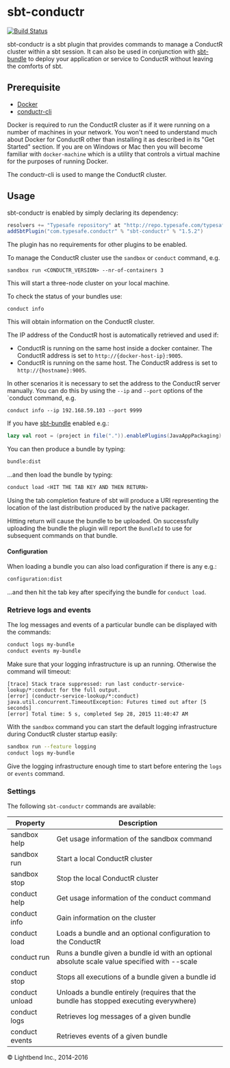 # sbt-conductr #

[![Build Status](https://api.travis-ci.org/sbt/sbt-conductr.png?branch=master)](https://travis-ci.org/sbt/sbt-conductr)

sbt-conductr is a sbt plugin that provides commands to manage a ConductR cluster within a sbt session. It can
also be used in conjunction with [sbt-bundle](https://github.com/sbt/sbt-bundle#conductr-bundle-plugin) 
to deploy your application or service to ConductR without leaving the comforts of sbt.

## Prerequisite

* [Docker](https://www.docker.com/)
* [conductr-cli](http://conductr.lightbend.com/docs/1.1.x/CLI)

Docker is required to run the ConductR cluster as if it were running on a number of machines in your network. You won't need to understand much about Docker for ConductR other than installing it as described in its "Get Started" section. If you are on Windows or Mac then you will become familiar with `docker-machine` which is a utility that controls a virtual machine for the purposes of running Docker.

The conductr-cli is used to mange the ConductR cluster.

## Usage

sbt-conductr is enabled by simply declaring its dependency:

```scala
resolvers += "Typesafe repository" at "http://repo.typesafe.com/typesafe/releases/"
addSbtPlugin("com.typesafe.conductr" % "sbt-conductr" % "1.5.2")
```

The plugin has no requirements for other plugins to be enabled.

To manage the ConductR cluster use the `sandbox` or `conduct` command, e.g.

```console
sandbox run <CONDUCTR_VERSION> --nr-of-containers 3
```

This will start a three-node cluster on your local machine.

To check the status of your bundles use:

```
conduct info
```

This will obtain information on the ConductR cluster.

The IP address of the ConductR host is automatically retrieved and used if:
- ConductR is running on the same host inside a docker container. The ConductR address is set to `http://{docker-host-ip}:9005`.
- ConductR is running on the same host. The ConductR address is set to `http://{hostname}:9005`.

In other scenarios it is necessary to set the address to the ConductR server manually. You can do this by using the `--ip` and `--port` options of the `conduct command, e.g.

```
conduct info --ip 192.168.59.103 --port 9999
```

If you have [sbt-bundle](https://github.com/sbt/sbt-bundle#conductr-bundle-plugin) enabled e.g.:

```scala
lazy val root = (project in file(".")).enablePlugins(JavaAppPackaging)
```

You can then produce a bundle by typing:

```bash
bundle:dist
```

...and then load the bundle by typing:

```bash
conduct load <HIT THE TAB KEY AND THEN RETURN>
```

Using the tab completion feature of sbt will produce a URI representing the location of the last distribution
produced by the native packager.

Hitting return will cause the bundle to be uploaded. On successfully uploading the bundle the plugin will report
the `BundleId` to use for subsequent commands on that bundle.

#### Configuration

When loading a bundle you can also load configuration if there is any e.g.:

```bash
configuration:dist
```

...and then hit the tab key after specifying the bundle for `conduct load`.

### Retrieve logs and events

The log messages and events of a particular bundle can be displayed with the commands:

```bash
conduct logs my-bundle
conduct events my-bundle
```

Make sure that your logging infrastructure is up an running. Otherwise the command will timeout: 

```
[trace] Stack trace suppressed: run last conductr-service-lookup/*:conduct for the full output.
[error] (conductr-service-lookup/*:conduct) java.util.concurrent.TimeoutException: Futures timed out after [5 seconds]
[error] Total time: 5 s, completed Sep 28, 2015 11:40:47 AM
```

With the `sandbox` command you can start the default logging infrastructure during ConductR cluster startup easily:

```bash
sandbox run --feature logging
conduct logs my-bundle
```

Give the logging infrastructure enough time to start before entering the `logs` or `events` command.

### Settings

The following `sbt-conductr` commands are available:

Property               | Description
-----------------------|------------
sandbox help           | Get usage information of the sandbox command
sandbox run            | Start a local ConductR cluster
sandbox stop           | Stop the local ConductR cluster
conduct help           | Get usage information of the conduct command
conduct info           | Gain information on the cluster
conduct load           | Loads a bundle and an optional configuration to the ConductR
conduct run            | Runs a bundle given a bundle id with an optional absolute scale value specified with --scale
conduct stop           | Stops all executions of a bundle given a bundle id
conduct unload         | Unloads a bundle entirely (requires that the bundle has stopped executing everywhere)
conduct logs           | Retrieves log messages of a given bundle
conduct events         | Retrieves events of a given bundle


&copy; Lightbend Inc., 2014-2016

